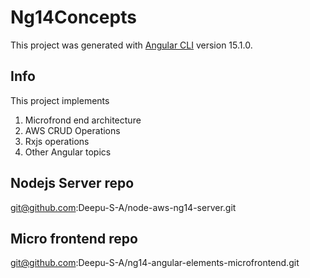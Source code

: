 # Ng14Concepts

This project was generated with [Angular CLI](https://github.com/angular/angular-cli) version 15.1.0.

## Info
This project implements 
1) Microfrond end architecture
2) AWS CRUD Operations
3) Rxjs operations
4) Other Angular topics

## Nodejs Server repo
git@github.com:Deepu-S-A/node-aws-ng14-server.git

## Micro frontend repo
git@github.com:Deepu-S-A/ng14-angular-elements-microfrontend.git

